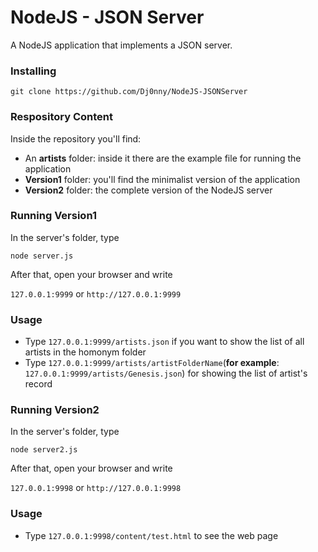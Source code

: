 # NodeJS - JSON Server

A NodeJS application that implements a JSON server.  

### Installing

`git clone https://github.com/Dj0nny/NodeJS-JSONServer`

### Respository Content

Inside the repository you'll find:
* An __artists__ folder: inside it there are the example file for running the application
* __Version1__ folder: you'll find the minimalist version of the application
* __Version2__ folder: the complete version of the NodeJS server


### Running Version1

In the server's folder, type

`node server.js`

After that, open your browser and write

`127.0.0.1:9999` or `http://127.0.0.1:9999`

### Usage 

* Type `127.0.0.1:9999/artists.json` if you want to show the list of all artists in the homonym folder
* Type `127.0.0.1:9999/artists/artistFolderName`(__for example__: `127.0.0.1:9999/artists/Genesis.json`) for showing the list of artist's record

### Running Version2

In the server's folder, type

`node server2.js`

After that, open your browser and write

`127.0.0.1:9998` or `http://127.0.0.1:9998`

### Usage
* Type `127.0.0.1:9998/content/test.html` to see the web page
